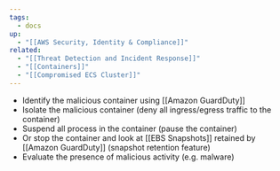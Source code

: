 ```yaml
---
tags:
  - docs
up:
  - "[[AWS Security, Identity & Compliance]]"
related:
  - "[[Threat Detection and Incident Response]]"
  - "[[Containers]]"
  - "[[Compromised ECS Cluster]]"
---
```

- Identify the malicious container using [[Amazon GuardDuty]]
- Isolate the malicious container (deny all ingress/egress traffic to the container)
- Suspend all process in the container (pause the container)
- Or stop the container and look at [[EBS Snapshots]] retained by [[Amazon GuardDuty]] (snapshot retention feature)
- Evaluate the presence of malicious activity (e.g. malware)


